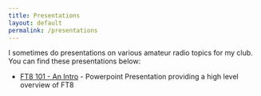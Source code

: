 ```yaml
---
title: Presentations
layout: default
permalink: /presentations
---
```


I sometimes do presentations on various amateur radio topics for my club. You
can find these presentations below:

* [FT8 101 - An Intro](https://1drv.ms/p/c/78241119c96015b3/EefmExFFvfVGk_qrHC8ZCdsBpTDs917GcOvdcO2J2RVGmw?e=jStPs4) -
  Powerpoint Presentation providing a high level overview of FT8
